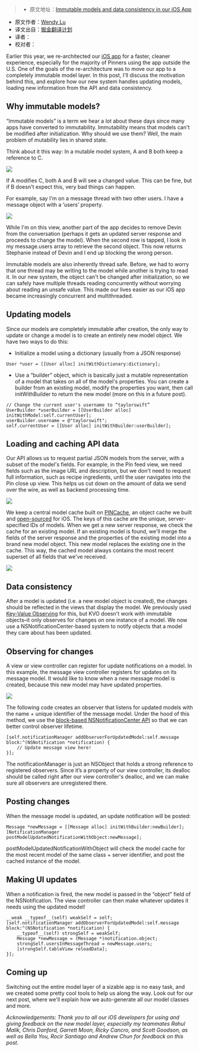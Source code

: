 > * 原文地址：[Immutable models and data consistency in our iOS App](https://engineering.pinterest.com/blog/immutable-models-and-data-consistency-our-ios-app)
* 原文作者：[Wendy Lu](https://twitter.com/wendyluwho)
* 译文出自：[掘金翻译计划](https://github.com/xitu/gold-miner)
* 译者：
* 校对者：

Earlier this year, we re-architected our [iOS app](https://engineering.pinterest.com/blog/re-architecting-pinterests-ios-app) for a faster, cleaner experience, especially for the majority of Pinners using the app outside the U.S. One of the goals of the re-architecture was to move our app to a completely immutable model layer. In this post, I'll discuss the motivation behind this, and explore how our new system handles updating models, loading new information from the API and data consistency.

## Why immutable models?

“Immutable models” is a term we hear a lot about these days since many apps have converted to immutability. Immutability means that models can't be modified after initialization. Why should we use them? Well, the main problem of mutability lies in shared state.

Think about it this way: In a mutable model system, A and B both keep a reference to C.

![](https://engineering.pinterest.com/sites/engineering/files/Screen%20Shot%202016-08-19%20at%209.37.26%20AM_0.png)

If A modifies C, both A and B will see a changed value. This can be fine, but if B doesn't expect this, very bad things can happen.

For example, say I'm on a message thread with two other users. I have a message object with a ‘users’ property.

![](https://engineering.pinterest.com/sites/engineering/files/Screen%20Shot%202016-08-19%20at%209.38.32%20AM_0.png)

While I'm on this view, another part of the app decides to remove Devin from the conversation (perhaps it gets an updated server response and proceeds to change the model). When the second row is tapped, I look in my message.users array to retrieve the second object. This now returns Stephanie instead of Devin and I end up blocking the wrong person.

Immutable models are also inherently thread safe. Before, we had to worry that one thread may be writing to the model while another is trying to read it. In our new system, the object can't be changed after initialization, so we can safely have multiple threads reading concurrently without worrying about reading an unsafe value. This made our lives easier as our iOS app became increasingly concurrent and multithreaded.

## Updating models

Since our models are completely immutable after creation, the only way to update or change a model is to create an entirely new model object. We have two ways to do this:

*   Initialize a model using a dictionary (usually from a JSON response)

```
User *user = [[User alloc] initWithDictionary:dictionary];
```

*   Use a “builder” object, which is basically just a mutable representation of a model that takes on all of the model's properties. You can create a builder from an existing model, modify the properties you want, then call initWithBuilder to return the new model (more on this in a future post).

```
// Change the current user's username to “taylorswift”
UserBuilder *userBuilder = [[UserBuilder alloc] initWithModel:self.currentUser];
userBuilder.username = @"taylorswift";
self.currentUser = [[User alloc] initWithBuilder:userBuilder];
```

## Loading and caching API data

Our API allows us to request partial JSON models from the server, with a subset of the model's fields. For example, in the Pin feed view, we need fields such as the image URL and description, but we don't need to request full information, such as recipe ingredients, until the user navigates into the Pin close up view. This helps us cut down on the amount of data we send over the wire, as well as backend processing time.

![](https://engineering.pinterest.com/sites/engineering/files/Screen%20Shot%202016-08-19%20at%209.45.23%20AM_0.png)

We keep a central model cache built on [PINCache](https://github.com/pinterest/PINCache), an object cache we built and [open-sourced](https://engineering.pinterest.com/tags/pincache) for iOS. The keys of this cache are the unique, server-specified IDs of models. When we get a new server response, we check the cache for an existing model. If an existing model is found, we'll merge the fields of the server response and the properties of the existing model into a brand new model object. This new model replaces the existing one in the cache. This way, the cached model always contains the most recent superset of all fields that we've received.

![](https://engineering.pinterest.com/sites/engineering/files/Screen%20Shot%202016-08-19%20at%209.47.14%20AM_0.png)

## Data consistency

After a model is updated (i.e. a new model object is created), the changes should be reflected in the views that display the model. We previously used [Key-Value Observing](https://developer.apple.com/library/ios/documentation/Cocoa/Conceptual/KeyValueObserving/KeyValueObserving.html) for this, but KVO doesn't work with immutable objects–it only observes for changes on one instance of a model. We now use a NSNotificationCenter-based system to notify objects that a model they care about has been updated.

## Observing for changes

A view or view controller can register for update notifications on a model. In this example, the message view controller registers for updates on its message model. It would like to know when a new message model is created, because this new model may have updated properties.

![](https://engineering.pinterest.com/sites/engineering/files/Screen%20Shot%202016-08-19%20at%209.48.46%20AM_0.png)

The following code creates an observer that listens for updated models with the name + unique identifier of the message model. Under the hood of this method, we use the [block-based NSNotificationCenter API](https://developer.apple.com/library/mac/documentation/Cocoa/Reference/Foundation/Classes/NSNotificationCenter_Class/#//apple_ref/occ/instm/NSNotificationCenter/addObserverForName:object:queue:usingBlock:) so that we can better control observer lifetime.

```
[self.notificationManager addObserverForUpdatedModel:self.message block:^(NSNotification *notification) {
    // Update message view here!
}];
```

The notificationManager is just an NSObject that holds a strong reference to registered observers. Since it’s a property of our view controller, its dealloc should be called right after our view controller's dealloc, and we can make sure all observers are unregistered there.

## Posting changes

When the message model is updated, an update notification will be posted:

```
Message *newMessage = [[Message alloc] initWithBuilder:newBuilder];
[NotificationManager postModelUpdatedNotificationWithObject:newMessage];
```

postModelUpdatedNotificationWithObject will check the model cache for the most recent model of the same class + server identifier, and post the cached instance of the model.

## Making UI updates

When a notification is fired, the new model is passed in the “object” field of the NSNotification. The view controller can then make whatever updates it needs using the updated model!

```
__weak __typeof__(self) weakSelf = self;
[self.notificationManager addObserverForUpdatedModel:self.message block:^(NSNotification *notification) {
    __typeof__(self) strongSelf = weakSelf;
    Message *newMessage = (Message *)notification.object;
    strongSelf.usersInMessageThread = newMessage.users;
    [strongSelf.tableView reloadData];
}];
```

## Coming up

Switching out the entire model layer of a sizable app is no easy task, and we created some pretty cool tools to help us along the way. Look out for our next post, where we'll explain how we auto-generate all our model classes and more.

_Acknowledgements: Thank you to all our iOS developers for using and giving feedback on the new model layer, especially my teammates Rahul Malik, Chris Danford, Garrett Moon, Ricky Cancro, and Scott Goodson, as well as Bella You, Rocir Santiago and Andrew Chun for feedback on this post._

